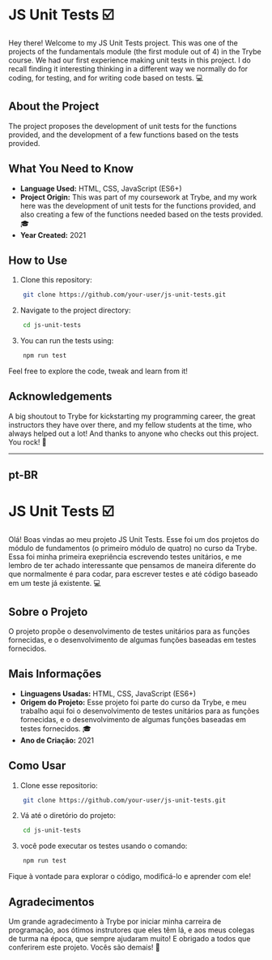 # JS Unit Tests ☑️

Hey there! Welcome to my JS Unit Tests project. This was one of the projects of the fundamentals module (the first module out of 4) in the Trybe course. We had our first experience making unit tests in this project. I do recall finding it interesting thinking in a different way we normally do for coding, for testing, and for writing code based on tests. 💻

## About the Project

The project proposes the development of unit tests for the functions provided, and the development of a few functions based on the tests provided.

## What You Need to Know

- **Language Used:** HTML, CSS, JavaScript (ES6+)
- **Project Origin:** This was part of my coursework at Trybe, and my work here was the development of unit tests for the functions provided, and also creating a few of the functions needed based on the tests provided. 🎓
- **Year Created:** 2021

## How to Use

1. Clone this repository:

```sh
    git clone https://github.com/your-user/js-unit-tests.git
```

2. Navigate to the project directory:

```sh
    cd js-unit-tests
```

3. You can run the tests using:

```sh
    npm run test
```

Feel free to explore the code, tweak and learn from it!

## Acknowledgements

A big shoutout to Trybe for kickstarting my programming career, the great instructors they have over there, and my fellow students at the time, who always helped out a lot! And thanks to anyone who checks out this project. You rock! 🤘

---

## pt-BR

# JS Unit Tests ☑️

Olá! Boas vindas ao meu projeto JS Unit Tests. Esse foi um dos projetos do módulo de fundamentos (o primeiro módulo de quatro) no curso da Trybe. Essa foi minha primeira exepriência escrevendo testes unitários, e me lembro de ter achado interessante que pensamos de maneira diferente do que normalmente é para codar, para escrever testes e até código baseado em um teste já existente. 💻

## Sobre o Projeto

O projeto propõe o desenvolvimento de testes unitários para as funções fornecidas, e o desenvolvimento de algumas funções baseadas em testes fornecidos.

## Mais Informações

- **Linguagens Usadas:** HTML, CSS, JavaScript (ES6+)
- **Origem do Projeto:** Esse projeto foi parte do curso da Trybe, e meu trabalho aqui foi o desenvolvimento de testes unitários para as funções fornecidas, e o desenvolvimento de algumas funções baseadas em testes fornecidos. 🎓
- **Ano de Criação:** 2021

## Como Usar

1. Clone esse repositorio:

```sh
    git clone https://github.com/your-user/js-unit-tests.git
```

2. Vá até o diretório do projeto:

```sh
    cd js-unit-tests
```

3. você pode executar os testes usando o comando:

```sh
    npm run test
```

Fique à vontade para explorar o código, modificá-lo e aprender com ele!

## Agradecimentos

Um grande agradecimento à Trybe por iniciar minha carreira de programação, aos ótimos instrutores que eles têm lá, e aos meus colegas de turma na época, que sempre ajudaram muito! E obrigado a todos que conferirem este projeto. Vocês são demais! 🤘
